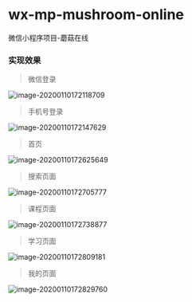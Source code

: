 # wx-mp-mushroom-online
微信小程序项目-蘑菇在线

### 实现效果

> 微信登录

![image-20200110172118709](assets/image-20200110172118709.png)

> 手机号登录

![image-20200110172147629](assets/image-20200110172147629.png)

> 首页

![image-20200110172625649](assets/image-20200110172625649.png)

> 搜索页面

![image-20200110172705777](assets/image-20200110172705777.png)

> 课程页面

![image-20200110172738877](assets/image-20200110172738877.png)

> 学习页面

![image-20200110172809181](assets/image-20200110172809181.png)

> 我的页面

![image-20200110172829760](assets/image-20200110172829760.png)